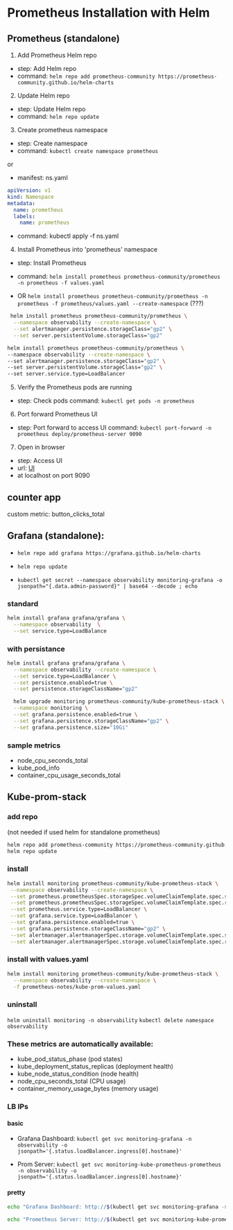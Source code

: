 
# Prometheus Installation with Helm 

## Prometheus (standalone)

1) Add Prometheus Helm repo 
- step: Add Helm repo
- command: ```helm repo add prometheus-community https://prometheus-community.github.io/helm-charts```

2) Update Helm repo 
- step: Update Helm repo
 - command: ```helm repo update``` 

3) Create prometheus namespace 
- step: Create namespace
- command: ```kubectl create namespace prometheus``` 

or 

- manifest: ns.yaml 
```yaml
apiVersion: v1
kind: Namespace
metadata:
  name: prometheus
  labels:
    name: prometheus
```

- command: kubectl apply -f ns.yaml

4) Install Prometheus into 'prometheus' namespace 
- step: Install Prometheus
 - command: ```helm install prometheus prometheus-community/prometheus -n prometheus -f values.yaml```

 - OR ```helm install prometheus prometheus-community/prometheus -n prometheus -f prometheus/values.yaml --create-namespace``` (???)


```bash
 helm install prometheus prometheus-community/prometheus \
  --namespace observability --create-namespace \
  --set alertmanager.persistence.storageClass="gp2" \
  --set server.persistentVolume.storageClass="gp2"
  ```

  ```bash
  helm install prometheus prometheus-community/prometheus \
  --namespace observability --create-namespace \
  --set alertmanager.persistence.storageClass="gp2" \
  --set server.persistentVolume.storageClass="gp2" \
  --set server.service.type=LoadBalancer
  ```

5) Verify the Prometheus pods are running 
- step: Check pods
  command: ```kubectl get pods -n prometheus``` 

6) Port forward Prometheus UI 
- step: Port forward to access UI
  command: ```kubectl port-forward -n prometheus deploy/prometheus-server 9090``` 

7) Open in browser 
- step: Access UI
- url: [UI](http://localhost:9090)
- at localhost on port 9090


## counter app
custom metric: button_clicks_total


## Grafana (standalone):

- ```helm repo add grafana https://grafana.github.io/helm-charts```
- ```helm repo update```

- ```kubectl get secret --namespace observability monitoring-grafana -o jsonpath="{.data.admin-password}" | base64 --decode ; echo```

### standard
```bash
helm install grafana grafana/grafana \
  --namespace observability  \
  --set service.type=LoadBalance
  ```

### with persistance 
```bash
helm install grafana grafana/grafana \
  --namespace observability --create-namespace \
  --set service.type=LoadBalancer \
  --set persistence.enabled=true \
  --set persistence.storageClassName="gp2"
  ```

```bash
  helm upgrade monitoring prometheus-community/kube-prometheus-stack \
  --namespace monitoring \
  --set grafana.persistence.enabled=true \
  --set grafana.persistence.storageClassName="gp2" \
  --set grafana.persistence.size="10Gi"
  ```

### sample metrics
 - node_cpu_seconds_total
 - kube_pod_info
 - container_cpu_usage_seconds_total


 ## Kube-prom-stack

 ### add repo
 (not needed if used helm for standalone prometheus)
```bash
helm repo add prometheus-community https://prometheus-community.github.io/helm-charts
helm repo update
```

### install
```bash
helm install monitoring prometheus-community/kube-prometheus-stack \
 --namespace observability --create-namespace \
 --set prometheus.prometheusSpec.storageSpec.volumeClaimTemplate.spec.storageClassName="gp2" \
 --set prometheus.prometheusSpec.storageSpec.volumeClaimTemplate.spec.resources.requests.storage="50Gi" \
 --set prometheus.service.type=LoadBalancer \
 --set grafana.service.type=LoadBalancer \
 --set grafana.persistence.enabled=true \
 --set grafana.persistence.storageClassName="gp2" \
 --set alertmanager.alertmanagerSpec.storage.volumeClaimTemplate.spec.storageClassName="gp2" \
 --set alertmanager.alertmanagerSpec.storage.volumeClaimTemplate.spec.resources.requests.storage="10Gi"
 ```

### install with values.yaml
```bash
helm install monitoring prometheus-community/kube-prometheus-stack \
  --namespace observability --create-namespace \
  -f prometheus-notes/kube-prom-values.yaml
```

### uninstall
```helm uninstall monitoring -n observability```
```kubectl delete namespace observability```

### These metrics are automatically available:
- kube_pod_status_phase (pod states)
- kube_deployment_status_replicas (deployment health)
- kube_node_status_condition (node health)
- node_cpu_seconds_total (CPU usage)
- container_memory_usage_bytes (memory usage)

### LB IPs

#### basic
- Grafana Dashboard: ```kubectl get svc monitoring-grafana -n observability -o jsonpath='{.status.loadBalancer.ingress[0].hostname}'```

- Prom Server: ```kubectl get svc monitoring-kube-prometheus-prometheus -n observability -o jsonpath='{.status.loadBalancer.ingress[0].hostname}'```

#### pretty

```bash
echo "Grafana Dashboard: http://$(kubectl get svc monitoring-grafana -n observability -o jsonpath='{.status.loadBalancer.ingress[0].hostname}'):80"
```

```bash
echo "Prometheus Server: http://$(kubectl get svc monitoring-kube-prometheus-prometheus -n observability -o jsonpath='{.status.loadBalancer.ingress[0].hostname}'):9090"
```